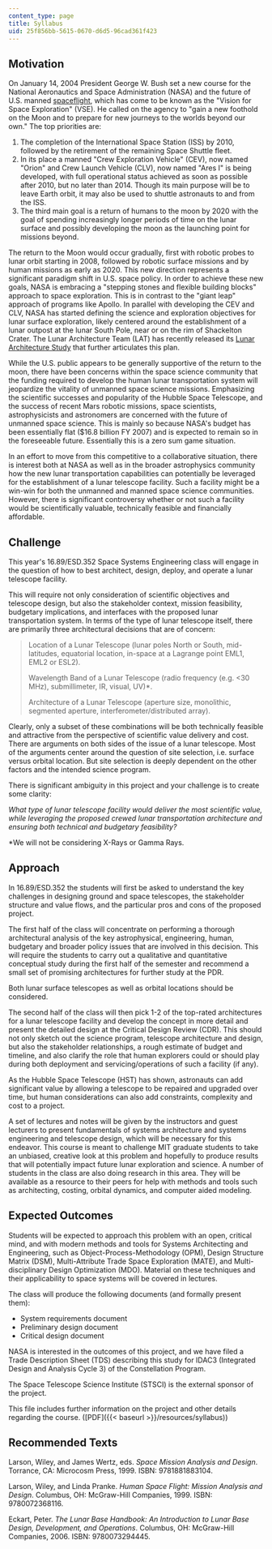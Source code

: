 ```yaml
---
content_type: page
title: Syllabus
uid: 25f856bb-5615-0670-d6d5-96cad361f423
---
```


Motivation
----------

On January 14, 2004 President George W. Bush set a new course for the National Aeronautics and Space Administration (NASA) and the future of U.S. manned [spaceflight](http://www.nasa.gov/missions/solarsystem/explore_main.html), which has come to be known as the "Vision for Space Exploration" (VSE). He called on the agency to "gain a new foothold on the Moon and to prepare for new journeys to the worlds beyond our own." The top priorities are:

1.  The completion of the International Space Station (ISS) by 2010, followed by the retirement of the remaining Space Shuttle fleet.
2.  In its place a manned "Crew Exploration Vehicle" (CEV), now named "Orion" and Crew Launch Vehicle (CLV), now named "Ares I" is being developed, with full operational status achieved as soon as possible after 2010, but no later than 2014. Though its main purpose will be to leave Earth orbit, it may also be used to shuttle astronauts to and from the ISS.
3.  The third main goal is a return of humans to the moon by 2020 with the goal of spending increasingly longer periods of time on the lunar surface and possibly developing the moon as the launching point for missions beyond.

The return to the Moon would occur gradually, first with robotic probes to lunar orbit starting in 2008, followed by robotic surface missions and by human missions as early as 2020. This new direction represents a significant paradigm shift in U.S. space policy. In order to achieve these new goals, NASA is embracing a "stepping stones and flexible building blocks" approach to space exploration. This is in contrast to the "giant leap" approach of programs like Apollo. In parallel with developing the CEV and CLV, NASA has started defining the science and exploration objectives for lunar surface exploration, likely centered around the establishment of a lunar outpost at the lunar South Pole, near or on the rim of Shackelton Crater. The Lunar Architecture Team (LAT) has recently released its [Lunar Architecture Study](http://www.nasa.gov/home/hqnews/2006/dec/HQ_06361_ESMD_Lunar_Architecture.html) that further articulates this plan.

While the U.S. public appears to be generally supportive of the return to the moon, there have been concerns within the space science community that the funding required to develop the human lunar transportation system will jeopardize the vitality of unmanned space science missions. Emphasizing the scientific successes and popularity of the Hubble Space Telescope, and the success of recent Mars robotic missions, space scientists, astrophysicists and astronomers are concerned with the future of unmanned space science. This is mainly so because NASA's budget has been essentially flat ($16.8 billion FY 2007) and is expected to remain so in the foreseeable future. Essentially this is a zero sum game situation.

In an effort to move from this competitive to a collaborative situation, there is interest both at NASA as well as in the broader astrophysics community how the new lunar transportation capabilities can potentially be leveraged for the establishment of a lunar telescope facility. Such a facility might be a win-win for both the unmanned and manned space science communities. However, there is significant controversy whether or not such a facility would be scientifically valuable, technically feasible and financially affordable.

Challenge
---------

This year's 16.89/ESD.352 Space Systems Engineering class will engage in the question of how to best architect, design, deploy, and operate a lunar telescope facility.

This will require not only consideration of scientific objectives and telescope design, but also the stakeholder context, mission feasibility, budgetary implications, and interfaces with the proposed lunar transportation system. In terms of the type of lunar telescope itself, there are primarily three architectural decisions that are of concern:

> Location of a Lunar Telescope (lunar poles North or South, mid-latitudes, equatorial location, in-space at a Lagrange point EML1, EML2 or ESL2).
> 
> Wavelength Band of a Lunar Telescope (radio frequency (e.g. <30 MHz), submillimeter, IR, visual, UV)\*.
> 
> Architecture of a Lunar Telescope (aperture size, monolithic, segmented aperture, interferometer/distributed array).

Clearly, only a subset of these combinations will be both technically feasible and attractive from the perspective of scientific value delivery and cost. There are arguments on both sides of the issue of a lunar telescope. Most of the arguments center around the question of site selection, i.e. surface versus orbital location. But site selection is deeply dependent on the other factors and the intended science program.

There is significant ambiguity in this project and your challenge is to create some clarity:

_What type of lunar telescope facility would deliver the most scientific value, while leveraging the proposed crewed lunar transportation architecture and ensuring both technical and budgetary feasibility?_

\*We will not be considering X-Rays or Gamma Rays.

Approach
--------

In 16.89/ESD.352 the students will first be asked to understand the key challenges in designing ground and space telescopes, the stakeholder structure and value flows, and the particular pros and cons of the proposed project.

The first half of the class will concentrate on performing a thorough architectural analysis of the key astrophysical, engineering, human, budgetary and broader policy issues that are involved in this decision. This will require the students to carry out a qualitative and quantitative conceptual study during the first half of the semester and recommend a small set of promising architectures for further study at the PDR.

Both lunar surface telescopes as well as orbital locations should be considered.

The second half of the class will then pick 1-2 of the top-rated architectures for a lunar telescope facility and develop the concept in more detail and present the detailed design at the Critical Design Review (CDR). This should not only sketch out the science program, telescope architecture and design, but also the stakeholder relationships, a rough estimate of budget and timeline, and also clarify the role that human explorers could or should play during both deployment and servicing/operations of such a facility (if any).

As the Hubble Space Telescope (HST) has shown, astronauts can add significant value by allowing a telescope to be repaired and upgraded over time, but human considerations can also add constraints, complexity and cost to a project.

A set of lectures and notes will be given by the instructors and guest lecturers to present fundamentals of systems architecture and systems engineering and telescope design, which will be necessary for this endeavor. This course is meant to challenge MIT graduate students to take an unbiased, creative look at this problem and hopefully to produce results that will potentially impact future lunar exploration and science. A number of students in the class are also doing research in this area. They will be available as a resource to their peers for help with methods and tools such as architecting, costing, orbital dynamics, and computer aided modeling.

Expected Outcomes
-----------------

Students will be expected to approach this problem with an open, critical mind, and with modern methods and tools for Systems Architecting and Engineering, such as Object-Process-Methodology (OPM), Design Structure Matrix (DSM), Multi-Attribute Trade Space Exploration (MATE), and Multi-disciplinary Design Optimization (MDO). Material on these techniques and their applicability to space systems will be covered in lectures.

The class will produce the following documents (and formally present them):

*   System requirements document
*   Preliminary design document
*   Critical design document

NASA is interested in the outcomes of this project, and we have filed a Trade Description Sheet (TDS) describing this study for IDAC3 (Integrated Design and Analysis Cycle 3) of the Constellation Program.

The Space Telescope Science Institute (STSCI) is the external sponsor of the project.

This file includes further information on the project and other details regarding the course. ([PDF]({{< baseurl >}}/resources/syllabus))

Recommended Texts
-----------------

Larson, Wiley, and James Wertz, eds. _Space Mission Analysis and Design_. Torrance, CA: Microcosm Press, 1999. ISBN: 9781881883104.

Larson, Wiley, and Linda Pranke. _Human Space Flight: Mission Analysis and Design_. Columbus, OH: McGraw-Hill Companies, 1999. ISBN: 9780072368116.

Eckart, Peter. _The Lunar Base Handbook: An Introduction to Lunar Base Design, Development, and Operations_. Columbus, OH: McGraw-Hill Companies, 2006. ISBN: 9780073294445.